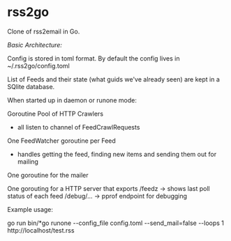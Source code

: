 rss2go
======

Clone of rss2email in Go.

*Basic Architecture:*

Config is stored in toml format.  By default the config lives in ~/.rss2go/config.toml

List of Feeds and their state (what guids we've already seen) are kept in a
SQlite database.


When started up in daemon or runone mode:

Goroutine Pool of HTTP Crawlers
- all listen to channel of FeedCrawlRequests

One FeedWatcher goroutine per Feed
- handles getting the feed, finding new items and sending them out for mailing

One goroutine for the mailer

One gorouting for a HTTP server that exports
/feedz -> shows last poll status of each feed 
/debug/... -> pprof endpoint for debugging

Example usage:

go run bin/*go runone --config_file config.toml --send_mail=false --loops 1 http://localhost/test.rss
